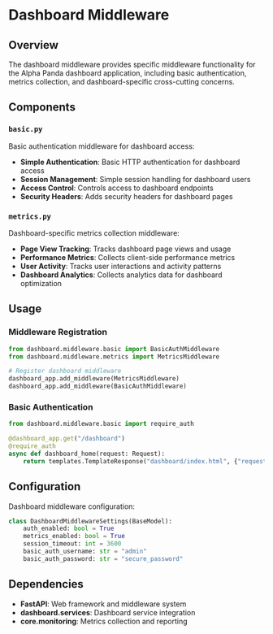 # Dashboard Middleware

## Overview

The dashboard middleware provides specific middleware functionality for the Alpha Panda dashboard application, including basic authentication, metrics collection, and dashboard-specific cross-cutting concerns.

## Components

### `basic.py`
Basic authentication middleware for dashboard access:

- **Simple Authentication**: Basic HTTP authentication for dashboard access
- **Session Management**: Simple session handling for dashboard users
- **Access Control**: Controls access to dashboard endpoints
- **Security Headers**: Adds security headers for dashboard pages

### `metrics.py`
Dashboard-specific metrics collection middleware:

- **Page View Tracking**: Tracks dashboard page views and usage
- **Performance Metrics**: Collects client-side performance metrics
- **User Activity**: Tracks user interactions and activity patterns
- **Dashboard Analytics**: Collects analytics data for dashboard optimization

## Usage

### Middleware Registration
```python
from dashboard.middleware.basic import BasicAuthMiddleware
from dashboard.middleware.metrics import MetricsMiddleware

# Register dashboard middleware
dashboard_app.add_middleware(MetricsMiddleware)
dashboard_app.add_middleware(BasicAuthMiddleware)
```

### Basic Authentication
```python
from dashboard.middleware.basic import require_auth

@dashboard_app.get("/dashboard")
@require_auth
async def dashboard_home(request: Request):
    return templates.TemplateResponse("dashboard/index.html", {"request": request})
```

## Configuration

Dashboard middleware configuration:

```python
class DashboardMiddlewareSettings(BaseModel):
    auth_enabled: bool = True
    metrics_enabled: bool = True
    session_timeout: int = 3600
    basic_auth_username: str = "admin"
    basic_auth_password: str = "secure_password"
```

## Dependencies

- **FastAPI**: Web framework and middleware system
- **dashboard.services**: Dashboard service integration
- **core.monitoring**: Metrics collection and reporting